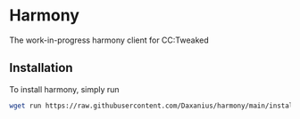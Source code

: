 # Harmony
The work-in-progress harmony client for CC:Tweaked

## Installation
To install harmony, simply run
```sh
wget run https://raw.githubusercontent.com/Daxanius/harmony/main/install.lua
```
